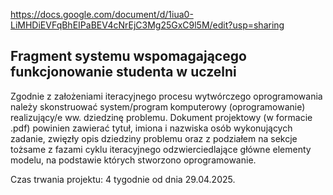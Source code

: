https://docs.google.com/document/d/1iua0-LiMHDiEVFqBhEIPaBEV4cNrEjC3Mg25GxC9l5M/edit?usp=sharing

## Fragment systemu wspomagającego funkcjonowanie studenta w uczelni

Zgodnie z założeniami iteracyjnego procesu wytwórczego oprogramowania należy skonstruować system/program komputerowy (oprogramowanie) realizujący/e ww. dziedzinę problemu.
Dokument projektowy (w formacie .pdf) powinien zawierać tytuł, imiona i nazwiska osób wykonujących zadanie, zwięzły opis dziedziny problemu oraz z podziałem na sekcje tożsame z fazami cyklu iteracyjnego odzwierciedlające główne elementy modelu, na podstawie których stworzono oprogramowanie.

Czas trwania projektu: 4 tygodnie od dnia 29.04.2025.
